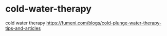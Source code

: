 # cold-water-therapy
cold water therapy 
https://fumeni.com/blogs/cold-plunge-water-therapy-tips-and-articles
